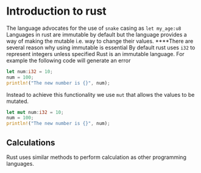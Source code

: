 # Introduction to rust

The language advocates for the use of `snake` casing as
`let my_age:u8`
Languages in rust are immutable by default but the language provides
a way of making the mutable i.e. way to change their values.
\*\*\*\*There are several reason why using immutable is essential
By default rust uses `i32` to represent integers unless specified
Rust is an immutable language. For example the following code
will generate an error

```rust
let num:i32 = 10;
num = 100;
println!("The new number is {}", num);
```

Instead to achieve this functionality we use `mut` that allows the
values to be mutated.

```rust
let mut num:i32 = 10;
num = 100;
println!("The new number is {}", num);
```

## Calculations

Rust uses similar methods to perform calculation as other programming
languages.
